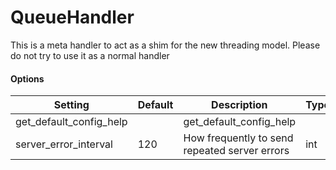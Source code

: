 <!--This file was generated from the python source
Please edit the source to make changes
-->
QueueHandler
====

This is a meta handler to act as a shim for the new threading model. Please
do not try to use it as a normal handler
#### Options

Setting | Default | Description | Type
--------|---------|-------------|-----
get_default_config_help |  | get_default_config_help | 
server_error_interval | 120 | How frequently to send repeated server errors | int
